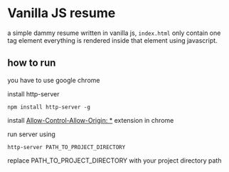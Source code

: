 # Vanilla JS resume

a simple dammy resume written in vanilla js,
`index.html` only contain one tag element
everything is rendered inside that element using javascript.

## how to run

you have to use google chrome

install http-server

```npm install http-server -g```

install  [Allow-Control-Allow-Origin: *](https://chrome.google.com/webstore/detail/allow-control-allow-origi/nlfbmbojpeacfghkpbjhddihlkkiljbi?hl=en) extension in chrome

run server using

`http-server PATH_TO_PROJECT_DIRECTORY`

replace PATH_TO_PROJECT_DIRECTORY with your project directory path


